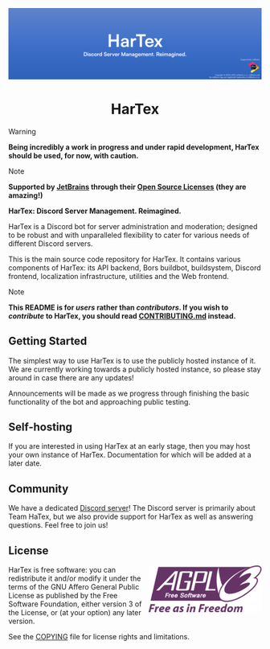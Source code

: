 ![HarTex](./meta/images/hartexbanner.png)

<h1 align="center">HarTex</h1>

> [!WARNING]
> **Being incredibly a work in progress and under rapid development, HarTex should be used, for now, with caution.**

> [!NOTE]
> **Supported by [JetBrains](https://www.jetbrains.com/) through their [Open Source Licenses](https://www.jetbrains.com/community/opensource/#support) (they are amazing!)**

**HarTex: Discord Server Management. Reimagined.**

HarTex is a Discord bot for server administration and moderation; designed to be robust and with unparalleled flexibility to cater for various needs of different Discord servers.

This is the main source code repository for HarTex. It contains various components of HarTex: its API backend, Bors buildbot, buildsystem, Discord frontend, localization infrastructure, utilities and the Web frontend.

> [!NOTE]
> **This README is for *users* rather than *contributors*. If you wish to *contribute* to HarTex, you should read [CONTRIBUTING.md](./CONTRIBUTING.md) instead.**

## Getting Started

The simplest way to use HarTex is to use the publicly hosted instance of it. We are currently working towards a publicly hosted instance, so please stay around in case there are any updates!

Announcements will be made as we progress through finishing the basic functionality of the bot and approaching public testing.

## Self-hosting

If you are interested in using HarTex at an early stage, then you may host your own instance of HarTex. Documentation for
which will be added at a later date.

## Community

We have a dedicated [Discord server](https://discord.gg/Xu8453VBAv)! The Discord server is primarily about Team HaTex, but we also provide support for HarTex as well as answering questions. Feel free to join us!

## License

<img src="meta/images/agplv3.svg" align="right" width=225x alt="AGPLv3">

HarTex is free software: you can redistribute it and/or modify it under the terms of the GNU Affero General Public License as published by the Free Software Foundation, either version 3 of the License, or (at your option) any later version.

See the [COPYING](./COPYING) file for license rights and limitations.
